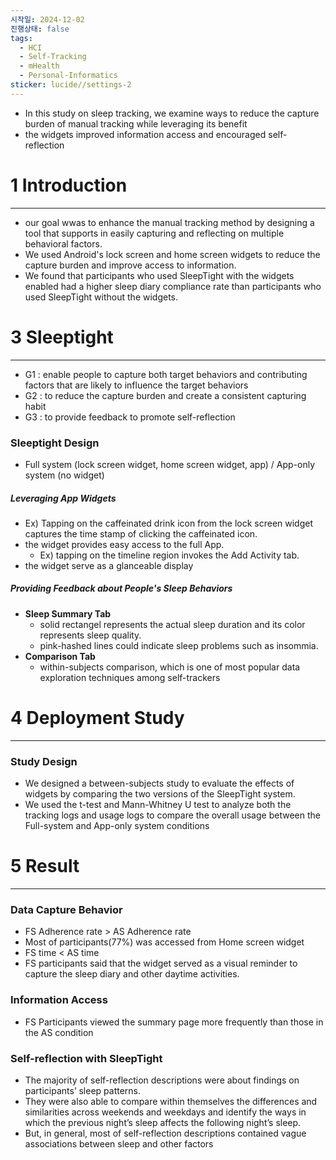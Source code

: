 ```yaml
---
시작일: 2024-12-02
진행상태: false
tags:
  - HCI
  - Self-Tracking
  - mHealth
  - Personal-Informatics
sticker: lucide//settings-2
---
```

- In this study on sleep tracking, we examine ways to reduce the capture burden of manual tracking while leveraging its benefit
- the widgets improved information access and encouraged self-reflection


# 1 Introduction
---
- our goal wwas to enhance the manual tracking method by designing a tool that supports in easily capturing and reflecting on multiple behavioral factors.
- We used Android's lock screen and home screen widgets to reduce the capture burden and improve access to information.
- We found that participants who used SleepTight with the widgets enabled had a higher sleep diary compliance rate than participants who used SleepTight without the widgets.

# 3 Sleeptight
---
- G1 : enable people to capture both target behaviors and contributing factors that are likely to influence the target behaviors
- G2 : to reduce the capture burden and create a consistent capturing habit
- G3 : to provide feedback to promote self-reflection

### Sleeptight Design
- Full system (lock screen widget, home screen widget, app)  /  App-only system (no widget)

##### Leveraging App Widgets
- Ex) Tapping on the caffeinated drink icon from the lock screen widget captures the time stamp of clicking the caffeinated icon.
- the widget provides easy access to the full App.
	- Ex) tapping on the timeline region invokes the Add Activity tab.
- the widget serve as a glanceable display

##### Providing Feedback about People's Sleep Behaviors
- **Sleep Summary Tab**
	- solid rectangel represents the actual sleep duration and its color represents sleep quality.
	- pink-hashed lines could indicate sleep problems such as insommia.
- **Comparison Tab**
	- within-subjects comparison, which is one of most popular data exploration techniques among self-trackers

# 4 Deployment Study
---
### Study Design
- We designed a between-subjects study to evaluate the effects of widgets by comparing the two versions of the SleepTight system.
- We used the t-test and Mann-Whitney U test to analyze both the tracking logs and usage logs to compare the overall usage between the Full-system and App-only system conditions

# 5 Result
---
### Data Capture Behavior
- FS Adherence rate > AS Adherence rate
- Most of participants(77%) was accessed from Home screen widget
- FS time < AS time
- FS participants said that the widget served as a visual reminder to capture the sleep diary and other daytime activities.
### Information Access
- FS Participants viewed the summary page more frequently than those in the AS condition
### Self-reflection with SleepTight
- The majority of self-reflection descriptions were about findings on participants’ sleep patterns.
- They were also able to compare within themselves the differences and similarities across weekends and weekdays and identify the ways in which the previous night’s sleep affects the following night’s sleep.
- But, in general, most of self-reflection descriptions contained vague associations between sleep and other factors